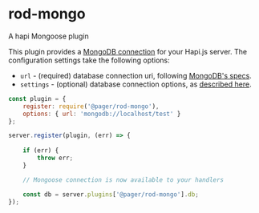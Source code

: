# rod-mongo
A hapi Mongoose plugin

This plugin provides a [MongoDB connection](http://mongoosejs.com/docs/connections.html) for your Hapi.js server. The configuration settings take the following options:

- `url` - (required) database connection uri, following [MongoDB's specs](https://docs.mongodb.org/manual/reference/connection-string/).
- `settings` - (optional) database connection options, as [described here](http://mongoosejs.com/docs/connections.html#options).

```javascript
const plugin = {
    register: require('@pager/rod-mongo'),
    options: { url: 'mongodb://localhost/test' }
};

server.register(plugin, (err) => {
    
    if (err) {
        throw err;
    }

    // Mongoose connection is now available to your handlers

    const db = server.plugins['@pager/rod-mongo'].db;
});
```
